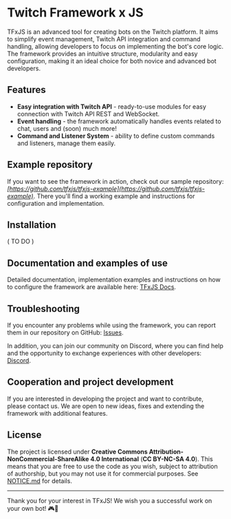 # Twitch Framework x JS 

TFxJS is an advanced tool for creating bots on the Twitch platform. It aims to simplify event management, Twitch API integration and command handling, allowing developers to focus on implementing the bot's core logic. The framework provides an intuitive structure, modularity and easy configuration, making it an ideal choice for both novice and advanced bot developers.

## Features

- **Easy integration with Twitch API** - ready-to-use modules for easy connection with Twitch API REST and WebSocket.
- **Event handling** - the framework automatically handles events related to chat, users and (soon) much more!
- **Command and Listener System** - ability to define custom commands and listeners, manage them easily.

## Example repository

If you want to see the framework in action, check out our sample repository: *[https://github.com/tfxjs/tfxjs-example](https://github.com/tfxjs/tfxjs-example)*. There you'll find a working example and instructions for configuration and implementation.

## Installation

( TO DO )

## Documentation and examples of use

Detailed documentation, implementation examples and instructions on how to configure the framework are available here: [TFxJS Docs](https://tfxjs.gitbook.io/tfxjs).

## Troubleshooting

If you encounter any problems while using the framework, you can report them in our repository on GitHub: [Issues](https://github.com/tfxjs/tfxjs/issues).

In addition, you can join our community on Discord, where you can find help and the opportunity to exchange experiences with other developers: [Discord](https://discord.gg/uzsxSY7h5e).

## Cooperation and project development

If you are interested in developing the project and want to contribute, please contact us. We are open to new ideas, fixes and extending the framework with additional features.

## License

The project is licensed under **Creative Commons Attribution-NonCommercial-ShareAlike 4.0 International** (**CC BY-NC-SA 4.0**). This means that you are free to use the code as you wish, subject to attribution of authorship, but you may not use it for commercial purposes. See [NOTICE.md](./NOTICE.md) for details.

---

Thank you for your interest in TFxJS! We wish you a successful work on your own bot! 🎮🤖